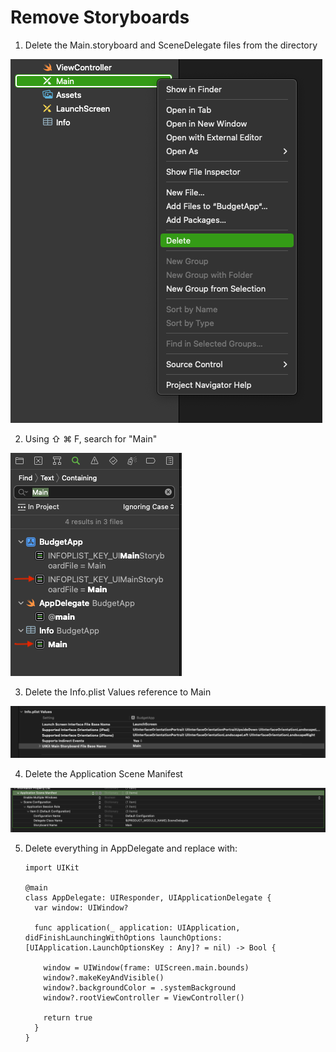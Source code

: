 # Remove Storyboards

1. Delete the Main.storyboard and SceneDelegate files from the directory

 ![](https://github.com/ChrisKoskiii/iOS-Resources/blob/main/docs/assets/images/DeleteMain.png)

2. Using ⇧ ⌘ F, search for "Main"

 ![](https://github.com/ChrisKoskiii/iOS-Resources/blob/main/docs/assets/images/searchMain.png)

3. Delete the Info.plist Values reference to Main

 ![](https://github.com/ChrisKoskiii/iOS-Resources/blob/main/docs/assets/images/infoPlist1.png)

4. Delete the Application Scene Manifest

 ![](https://github.com/ChrisKoskiii/iOS-Resources/blob/main/docs/assets/images/sceneManifest.png)

5. Delete everything in AppDelegate and replace with: 


	```
	import UIKit
	
	@main
	class AppDelegate: UIResponder, UIApplicationDelegate {
	  var window: UIWindow?
	  
	  func application(_ application: UIApplication, didFinishLaunchingWithOptions launchOptions: [UIApplication.LaunchOptionsKey : Any]? = nil) -> Bool {
	    
	    window = UIWindow(frame: UIScreen.main.bounds)
	    window?.makeKeyAndVisible()
	    window?.backgroundColor = .systemBackground
	    window?.rootViewController = ViewController()
	    
	    return true
	  }
	}
	```


